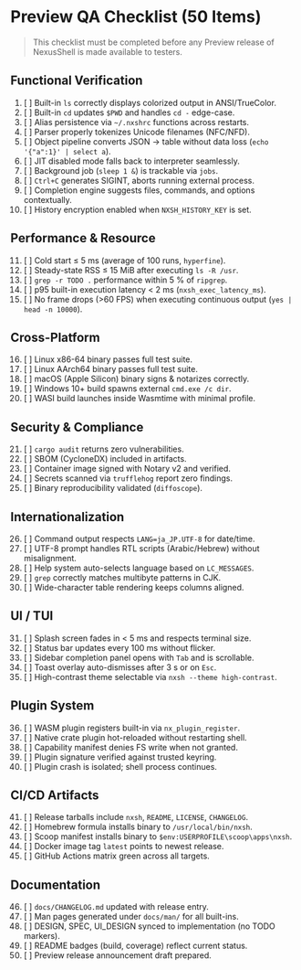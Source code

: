 # Preview QA Checklist (50 Items)

> This checklist must be completed before any Preview release of NexusShell is made available to testers.

## Functional Verification

1. [ ] Built-in `ls` correctly displays colorized output in ANSI/TrueColor.
2. [ ] Built-in `cd` updates `$PWD` and handles `cd -` edge-case.
3. [ ] Alias persistence via `~/.nxshrc` functions across restarts.
4. [ ] Parser properly tokenizes Unicode filenames (NFC/NFD).
5. [ ] Object pipeline converts JSON → table without data loss (`echo '{"a":1}' | select a`).
6. [ ] JIT disabled mode falls back to interpreter seamlessly.
7. [ ] Background job (`sleep 1 &`) is trackable via `jobs`.
8. [ ] `Ctrl+C` generates SIGINT, aborts running external process.
9. [ ] Completion engine suggests files, commands, and options contextually.
10. [ ] History encryption enabled when `NXSH_HISTORY_KEY` is set.

## Performance & Resource

11. [ ] Cold start ≤ 5 ms (average of 100 runs, `hyperfine`).
12. [ ] Steady-state RSS ≤ 15 MiB after executing `ls -R /usr`.
13. [ ] `grep -r TODO .` performance within 5 % of `ripgrep`.
14. [ ] p95 built-in execution latency < 2 ms (`nxsh_exec_latency_ms`).
15. [ ] No frame drops (>60 FPS) when executing continuous output (`yes | head -n 10000`).

## Cross-Platform

16. [ ] Linux x86-64 binary passes full test suite.
17. [ ] Linux AArch64 binary passes full test suite.
18. [ ] macOS (Apple Silicon) binary signs & notarizes correctly.
19. [ ] Windows 10+ build spawns external `cmd.exe /c dir`.
20. [ ] WASI build launches inside Wasmtime with minimal profile.

## Security & Compliance

21. [ ] `cargo audit` returns zero vulnerabilities.
22. [ ] SBOM (CycloneDX) included in artifacts.
23. [ ] Container image signed with Notary v2 and verified.
24. [ ] Secrets scanned via `trufflehog` report zero findings.
25. [ ] Binary reproducibility validated (`diffoscope`).

## Internationalization

26. [ ] Command output respects `LANG=ja_JP.UTF-8` for date/time.
27. [ ] UTF-8 prompt handles RTL scripts (Arabic/Hebrew) without misalignment.
28. [ ] Help system auto-selects language based on `LC_MESSAGES`.
29. [ ] `grep` correctly matches multibyte patterns in CJK.
30. [ ] Wide-character table rendering keeps columns aligned.

## UI / TUI

31. [ ] Splash screen fades in < 5 ms and respects terminal size.
32. [ ] Status bar updates every 100 ms without flicker.
33. [ ] Sidebar completion panel opens with `Tab` and is scrollable.
34. [ ] Toast overlay auto-dismisses after 3 s or on `Esc`.
35. [ ] High-contrast theme selectable via `nxsh --theme high-contrast`.

## Plugin System

36. [ ] WASM plugin registers built-in via `nx_plugin_register`.
37. [ ] Native crate plugin hot-reloaded without restarting shell.
38. [ ] Capability manifest denies FS write when not granted.
39. [ ] Plugin signature verified against trusted keyring.
40. [ ] Plugin crash is isolated; shell process continues.

## CI/CD Artifacts

41. [ ] Release tarballs include `nxsh`, `README`, `LICENSE`, `CHANGELOG`.
42. [ ] Homebrew formula installs binary to `/usr/local/bin/nxsh`.
43. [ ] Scoop manifest installs binary to `$env:USERPROFILE\scoop\apps\nxsh`.
44. [ ] Docker image tag `latest` points to newest release.
45. [ ] GitHub Actions matrix green across all targets.

## Documentation

46. [ ] `docs/CHANGELOG.md` updated with release entry.
47. [ ] Man pages generated under `docs/man/` for all built-ins.
48. [ ] DESIGN, SPEC, UI_DESIGN synced to implementation (no TODO markers).
49. [ ] README badges (build, coverage) reflect current status.
50. [ ] Preview release announcement draft prepared. 